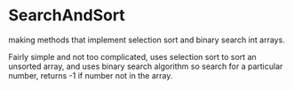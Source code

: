 # SearchAndSort
making methods that implement selection sort and binary search int arrays. 


Fairly simple and not too complicated, uses selection sort to sort an unsorted array, and uses binary search algorithm so search for
a particular number, returns -1 if number not in the array.
